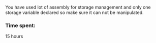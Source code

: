You have used lot of assembly for storage management and only one storage variable declared so make sure it can not be manipulated.

### Time spent:
15 hours